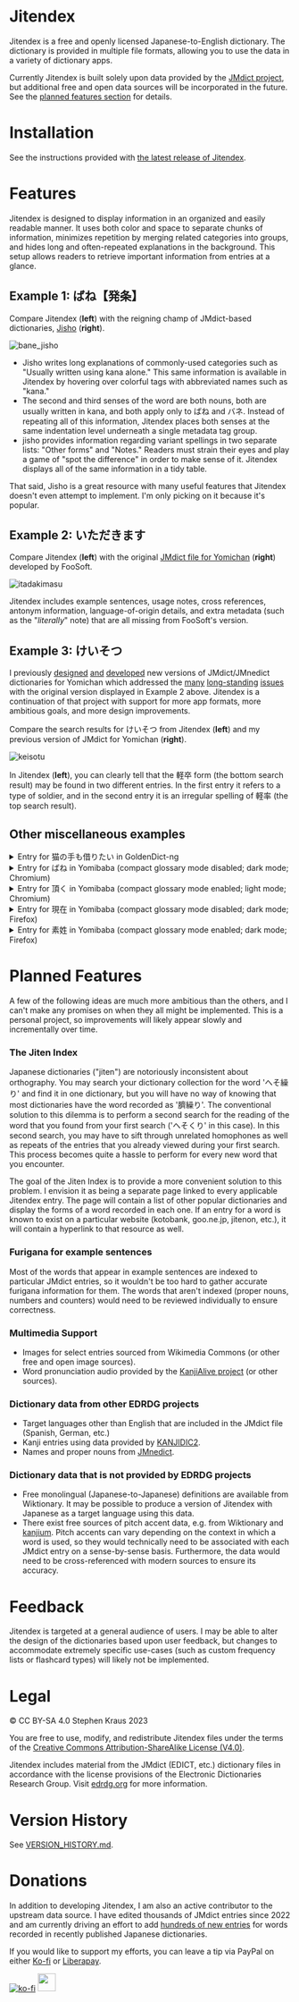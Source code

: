 # Jitendex

Jitendex is a free and openly licensed Japanese-to-English
dictionary. The dictionary is provided in multiple file formats,
allowing you to use the data in a variety of dictionary apps.

Currently Jitendex is built solely upon data provided by the
[JMdict project](https://www.edrdg.org/wiki/index.php/JMdict-EDICT_Dictionary_Project),
but additional free and open data sources will be incorporated
in the future. See the [planned features section](#planned-features) for details.

# Installation
See the instructions provided with
[the latest release of Jitendex](https://github.com/stephenmk/Jitendex/releases/latest).

# Features
Jitendex is designed to display information in an organized and easily
readable manner. It uses both color and space to separate chunks of
information, minimizes repetition by merging related categories into
groups, and hides long and often-repeated explanations in the
background. This setup allows readers to retrieve important
information from entries at a glance.

## Example 1: ばね【発条】
Compare Jitendex (**left**) with the reigning champ of JMdict-based
dictionaries, [Jisho](https://jisho.org/) (**right**).

![bane_jisho](https://github.com/stephenmk/Jitendex/assets/8003332/7d7f06d5-021f-43e7-a3b0-1d168e23100d)


 - Jisho writes long explanations of commonly-used categories such
   as "Usually written using kana alone." This same information is
   available in Jitendex by hovering over colorful tags with
   abbreviated names such as "kana."
 - The second and third senses of the word are both nouns, both are
   usually written in kana, and both apply only to ばね and バネ.
   Instead of repeating all of this information, Jitendex places
   both senses at the same indentation level underneath a single
   metadata tag group.
 - jisho provides information regarding variant spellings in
   two separate lists: "Other forms" and "Notes." Readers must strain
   their eyes and play a game of "spot the difference" in order to make
   sense of it. Jitendex displays all of the same information in a tidy
   table.

That said, Jisho is a great resource with many useful features that
Jitendex doesn't even attempt to implement. I'm only picking on it
because it's popular.

## Example 2: いただきます
Compare Jitendex (**left**) with the original [JMdict file for Yomichan](https://foosoft.net/projects/yomichan/index.html#dictionaries)
(**right**) developed by FooSoft.

![itadakimasu](https://github.com/stephenmk/Jitendex/assets/8003332/e7d3e061-6369-4274-ba61-f98aebd9d651)

Jitendex includes example sentences, usage notes, cross references, antonym information, language-of-origin details, and
extra metadata (such as the "*literally*" note) that are all missing from FooSoft's version.

## Example 3: けいそつ
I previously
[designed](https://github.com/FooSoft/yomichan/issues/2183)
[and](https://github.com/FooSoft/yomichan-import/pull/40)
[developed](https://github.com/FooSoft/yomichan-import/pull/41)
new versions of JMdict/JMnedict dictionaries for Yomichan which addressed the
[many](https://github.com/FooSoft/yomichan/issues/1165)
[long-standing](https://github.com/FooSoft/yomichan/issues/2057)
[issues](https://github.com/FooSoft/yomichan/issues/1716#issuecomment-1214436766)
with the original version displayed in Example 2 above. Jitendex
is a continuation of that project with support for more app formats,
more ambitious goals, and more design improvements.

Compare the search results for けいそつ from Jitendex (**left**) and
my previous version of JMdict for Yomichan (**right**).

![keisotu](https://github.com/stephenmk/Jitendex/assets/8003332/12d2e417-05e8-4ff7-9ac3-ba90ddab4dc9)

In Jitendex (**left**), you can clearly tell that the 軽卒 form (the bottom
search result) may be found in two different entries. In the first
entry it refers to a type of soldier, and in the second entry it is an
irregular spelling of 軽率 (the top search result).

## Other miscellaneous examples
<details>
  <summary>Entry for 猫の手も借りたい in GoldenDict-ng</summary>

![neko](https://github.com/stephenmk/Jitendex/assets/8003332/afd8826c-1751-49b4-a079-fe7df22596ba)
</details>

<details>
  <summary>Entry for ばね in Yomibaba (compact glossary mode disabled; dark mode; Chromium)</summary>

![bane_chromium](https://github.com/stephenmk/Jitendex/assets/8003332/213190cb-f64c-4741-bb5a-859ab207b382)
</details>

<details>
  <summary>Entry for 頂く in Yomibaba (compact glossary mode enabled; light mode; Chromium)</summary>

![itadaku](https://github.com/stephenmk/Jitendex/assets/8003332/56530a1b-41de-496d-92ec-286b407895e4)
</details>

<details>
  <summary>Entry for 現在 in Yomibaba (compact glossary mode disabled; dark mode; Firefox)</summary>

![genzai](https://github.com/stephenmk/Jitendex/assets/8003332/f0785bef-d974-4f9e-9c8b-ec504abfe875)
</details>

<details>
  <summary>Entry for 素姓 in Yomibaba (compact glossary mode enabled; dark mode; Firefox)</summary>

![sujou](https://github.com/stephenmk/Jitendex/assets/8003332/8013bf73-cdcb-4086-9690-1d3acf993a2b)
</details>

# Planned Features
A few of the following ideas are much more ambitious than the others,
and I can't make any promises on when they all might be implemented.
This is a personal project, so improvements will likely appear
slowly and incrementally over time.

### The Jiten Index
Japanese dictionaries ("jiten") are notoriously inconsistent about
orthography. You may search your dictionary collection for the word
'へそ繰り' and find it in one dictionary, but you will have no way of
knowing that most dictionaries have the word recorded as '臍繰り'. The
conventional solution to this dilemma is to perform a second search
for the reading of the word that you found from your first search
('へそくり' in this case). In this second search, you may have to sift
through unrelated homophones as well as repeats of the entries that
you already viewed during your first search. This process becomes
quite a hassle to perform for every new word that you encounter.

The goal of the Jiten Index is to provide a more convenient solution to
this problem. I envision it as being a separate page linked to every
applicable Jitendex entry. The page will contain a list of other
popular dictionaries and display the forms of a word recorded in
each one. If an entry for a word is known to exist on a particular
website (kotobank, goo.ne.jp, jitenon, etc.), it will contain a
hyperlink to that resource as well.

### Furigana for example sentences
Most of the words that appear in example sentences are indexed to
particular JMdict entries, so it wouldn't be too hard to gather accurate
furigana information for them. The words that aren't indexed (proper nouns,
numbers and counters) would need to be reviewed individually to ensure
correctness.

### Multimedia Support
- Images for select entries sourced from Wikimedia Commons (or other
  free and open image sources).
- Word pronunciation audio provided by the
  [KanjiAlive project](https://github.com/kanjialive/kanji-data-media)
  (or other sources).

### Dictionary data from other EDRDG projects
- Target languages other than English that are included in the JMdict file (Spanish, German, etc.)
- Kanji entries using data provided by [KANJIDIC2](https://www.edrdg.org/wiki/index.php/KANJIDIC_Project).
- Names and proper nouns from [JMnedict](https://www.edrdg.org/enamdict/enamdict_doc.html).

### Dictionary data that is not provided by EDRDG projects
- Free monolingual (Japanese-to-Japanese) definitions are available
  from Wiktionary. It may be possible to produce a version of
  Jitendex with Japanese as a target language using this data.
- There exist free sources of pitch accent data, e.g. from Wiktionary
  and [kanjium](https://github.com/mifunetoshiro/kanjium). Pitch accents
  can vary depending on the context in which a word is used, so they
  would technically need to be associated with each JMdict entry on
  a sense-by-sense basis. Furthermore, the data would need to be
  cross-referenced with modern sources to ensure its accuracy.


# Feedback
Jitendex is targeted at a general audience of users. I may be able to
alter the design of the dictionaries based upon user feedback, but
changes to accommodate extremely specific use-cases (such as custom
frequency lists or flashcard types) will likely not be implemented.


# Legal
© CC BY-SA 4.0 Stephen Kraus 2023

You are free to use, modify, and redistribute Jitendex files under
the terms of the
[Creative Commons Attribution-ShareAlike License (V4.0)](https://creativecommons.org/licenses/by-sa/4.0/).

Jitendex includes material from the JMdict (EDICT, etc.) dictionary
files in accordance with the license provisions of the Electronic
Dictionaries Research Group. Visit
[edrdg.org](https://www.edrdg.org/) for more information.

# Version History
See [VERSION_HISTORY.md](VERSION_HISTORY.md).

# Donations

In addition to developing Jitendex, I am also an active contributor to the
upstream data source. I have edited thousands of JMdict entries since 2022
and am currently driving an effort to add
[hundreds of new entries](https://github.com/JMdictProject/JMdictIssues/issues/101)
for words recorded in recently published Japanese dictionaries.

If you would like to support my efforts, you can leave a tip via PayPal
on either [Ko-fi](https://ko-fi.com/Z8Z5PZAG9) or
[Liberapay](https://liberapay.com/Jitendex/).

[![ko-fi](https://ko-fi.com/img/githubbutton_sm.svg)](https://ko-fi.com/Z8Z5PZAG9)
[<img style="height: 2rem;" src="https://img.shields.io/liberapay/receives/Jitendex.svg?logo=liberapay">](https://liberapay.com/Jitendex/)
